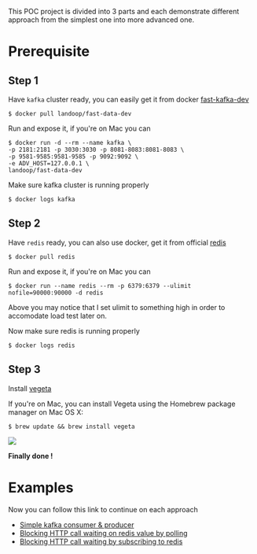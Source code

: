 This POC project is divided into 3 parts and each demonstrate different approach from the simplest one into more advanced one.

# Prerequisite

## Step 1
Have `kafka` cluster ready, you can easily get it from docker [fast-kafka-dev](https://hub.docker.com/r/landoop/fast-data-dev/)

```shell
$ docker pull landoop/fast-data-dev
```

Run and expose it, if you're on Mac you can

```shell
$ docker run -d --rm --name kafka \
-p 2181:2181 -p 3030:3030 -p 8081-8083:8081-8083 \
-p 9581-9585:9581-9585 -p 9092:9092 \
-e ADV_HOST=127.0.0.1 \
landoop/fast-data-dev
```

Make sure kafka cluster is running properly

```shell
$ docker logs kafka
```

## Step 2

Have `redis` ready, you can also use docker, get it from official [redis](https://hub.docker.com/r/library/redis/)

```shell
$ docker pull redis
```

Run and expose it, if you're on Mac you can

```shell
$ docker run --name redis --rm -p 6379:6379 --ulimit nofile=90000:90000 -d redis
```

Above you may notice that I set ulimit to something high in order to accomodate load test later on.

Now make sure redis is running properly

```shell
$ docker logs redis
```

## Step 3

Install [vegeta](https://github.com/tsenart/vegeta)

If you're on Mac, you can install Vegeta using the Homebrew package manager on Mac OS X:

```shell
$ brew update && brew install vegeta
```

![](https://media.giphy.com/media/26FxCOdhlvEQXbeH6/giphy.gif)

**Finally done !**

# Examples

Now you can follow this link to continue on each approach

* [Simple kafka consumer & producer](simple_produce_consume/README.md)
* [Blocking HTTP call waiting on redis value by polling](redis_as_integration_point/README.md)
* [Blocking HTTP call waiting by subscribing to redis](sredis_pubsub_as_integration_point/README.md)